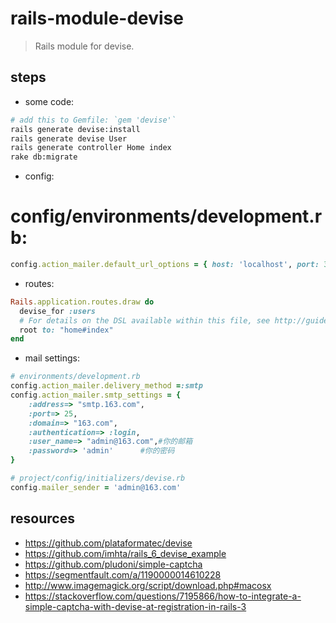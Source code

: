 # rails-module-devise
> Rails module for devise.

## steps
+ some code:
```bash
# add this to Gemfile: `gem 'devise'`
rails generate devise:install
rails generate devise User
rails generate controller Home index
rake db:migrate
```

+ config:
# config/environments/development.rb:
```ruby
config.action_mailer.default_url_options = { host: 'localhost', port: 3000 }
```

+ routes:
```ruby
Rails.application.routes.draw do
  devise_for :users
  # For details on the DSL available within this file, see http://guides.rubyonrails.org/routing.html
  root to: "home#index"
end
```

+ mail settings:
```ruby
# environments/development.rb
config.action_mailer.delivery_method =:smtp
config.action_mailer.smtp_settings = {
    :address=> "smtp.163.com",
    :port=> 25,
    :domain=> "163.com",
    :authentication=> :login,
    :user_name=> "admin@163.com",#你的邮箱
    :password=> 'admin'      #你的密码
}

# project/config/initializers/devise.rb
config.mailer_sender = 'admin@163.com'
```

## resources
- https://github.com/plataformatec/devise
- https://github.com/imhta/rails_6_devise_example
- https://github.com/pludoni/simple-captcha
- https://segmentfault.com/a/1190000014610228
- http://www.imagemagick.org/script/download.php#macosx
- https://stackoverflow.com/questions/7195866/how-to-integrate-a-simple-captcha-with-devise-at-registration-in-rails-3